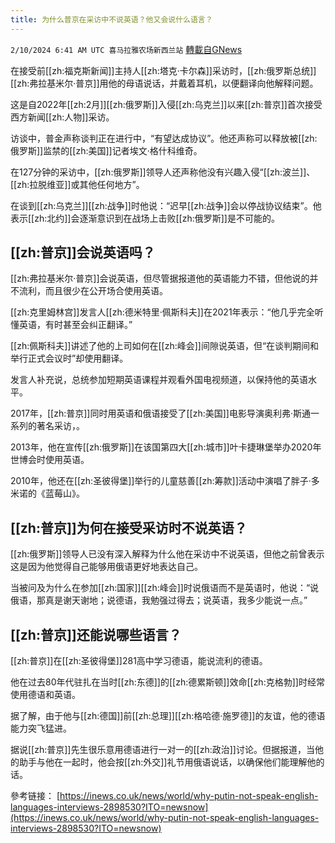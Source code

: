 ```yaml
---
title: 为什么普京在采访中不说英语？他又会说什么语言？
---
```

`2/10/2024 6:41 AM UTC 喜马拉雅农场新西兰站` [轉載自GNews](https://gnews.org/articles/2296870)

在接受前[[zh:福克斯新闻]]主持人[[zh:塔克·卡尔森]]采访时，[[zh:俄罗斯总统]][[zh:弗拉基米尔·普京]]用他的母语说话，并戴着耳机，以便翻译向他解释问题。

这是自2022年[[zh:2月]][[zh:俄罗斯]]入侵[[zh:乌克兰]]以来[[zh:普京]]首次接受西方新闻[[zh:人物]]采访。

访谈中，普金声称谈判正在进行中，“有望达成协议”。他还声称可以释放被[[zh:俄罗斯]]监禁的[[zh:美国]]记者埃文·格什科维奇。

在127分钟的采访中，[[zh:俄罗斯]]领导人还声称他没有兴趣入侵“[[zh:波兰]]、[[zh:拉脱维亚]]或其他任何地方”。

在谈到[[zh:乌克兰]][[zh:战争]]时他说：“迟早[[zh:战争]]会以停战协议结束”。他表示[[zh:北约]]会逐渐意识到在战场上击败[[zh:俄罗斯]]是不可能的。

## [[zh:普京]]会说英语吗？

[[zh:弗拉基米尔·普京]]会说英语，但尽管据报道他的英语能力不错，但他说的并不流利，而且很少在公开场合使用英语。

[[zh:克里姆林宫]]发言人[[zh:德米特里·佩斯科夫]]在2021年表示：“他几乎完全听懂英语，有时甚至会纠正翻译。”

[[zh:佩斯科夫]]讲述了他的上司如何在[[zh:峰会]]间隙说英语，但“在谈判期间和举行正式会议时”却使用翻译。

发言人补充说，总统参加短期英语课程并观看外国电视频道，以保持他的英语水平。

2017年，[[zh:普京]]同时用英语和俄语接受了[[zh:美国]]电影导演奥利弗·斯通一系列的著名采访，。

2013年，他在宣传[[zh:俄罗斯]]在该国第四大[[zh:城市]]叶卡捷琳堡举办2020年世博会时使用英语。

2010年，他还在[[zh:圣彼得堡]]举行的儿童慈善[[zh:筹款]]活动中演唱了胖子·多米诺的《蓝莓山》。

## [[zh:普京]]为何在接受采访时不说英语？

[[zh:俄罗斯]]领导人已没有深入解释为什么他在采访中不说英语，但他之前曾表示这是因为他觉得自己能够用俄语更好地表达自己。

当被问及为什么在参加[[zh:国家]][[zh:峰会]]时说俄语而不是英语时，他说：“说俄语，那真是谢天谢地；说德语，我勉强过得去；说英语，我多少能说一点。”

## [[zh:普京]]还能说哪些语言？

[[zh:普京]]在[[zh:圣彼得堡]]281高中学习德语，能说流利的德语。

他在过去80年代驻扎在当时[[zh:东德]]的[[zh:德累斯顿]]效命[[zh:克格勃]]时经常使用德语和英语。

据了解，由于他与[[zh:德国]]前[[zh:总理]][[zh:格哈德·施罗德]]的友谊，他的德语能力突飞猛进。

据说[[zh:普京]]先生很乐意用德语进行一对一的[[zh:政治]]讨论。但据报道，当他的助手与他在一起时，他会按[[zh:外交]]礼节用俄语说话，以确保他们能理解他的话。

參考链接：
[https://inews.co.uk/news/world/why-putin-not-speak-english-languages-interviews-2898530?ITO=newsnow](https://inews.co.uk/news/world/why-putin-not-speak-english-languages-interviews-2898530?ITO=newsnow)





